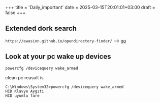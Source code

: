 +++
title = 'Daily_important'
date = 2025-03-15T20:01:01+03:00
draft = false
+++

## Extended dork search 
`https://ewasion.github.io/opendirectory-finder/` --> [go](https://ewasion.github.io/opendirectory-finder/)

## Look at your pc wake up devices
 `powercfg /devicequery wake_armed` <br>

clean pc reasult is 
```
C:\Windows\System32>powercfg /devicequery wake_armed
HID Klavye Aygıtı
HID uyumlu fare
```